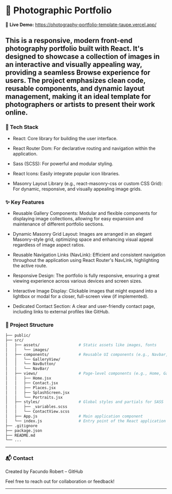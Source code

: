 # 📸 Photographic Portfolio 

🔗 **Live Demo:** https://photography-portfolio-template-taupe.vercel.app/

This is a responsive, modern front-end photography portfolio built with React. It's designed to showcase a collection of images in an interactive and visually appealing way, providing a seamless Browse experience for users. The project emphasizes clean code, reusable components, and dynamic layout management, making it an ideal template for photographers or artists to present their work online.
---

### 🚀 Tech Stack

- React: Core library for building the user interface.

- React Router Dom: For declarative routing and navigation within the application.

- Sass (SCSS): For powerful and modular styling.

- React Icons: Easily integrate popular icon libraries.

- Masonry Layout Library (e.g., react-masonry-css or custom CSS Grid): For dynamic, responsive, and visually appealing image grids.
  
### ✨ Key Features

- Reusable Gallery Components: Modular and flexible components for displaying image collections, allowing for easy expansion and maintenance of different portfolio sections.

- Dynamic Masonry Grid Layout: Images are arranged in an elegant Masonry-style grid, optimizing space and enhancing visual appeal regardless of image aspect ratios.

- Reusable Navigation Links (NavLink): Efficient and consistent navigation throughout the application using React Router's NavLink, highlighting the active route.

- Responsive Design: The portfolio is fully responsive, ensuring a great viewing experience across various devices and screen sizes.

- Interactive Image Display: Clickable images that might expand into a lightbox or modal for a closer, full-screen view (if implemented).

- Dedicated Contact Section: A clear and user-friendly contact page, including links to external profiles like GitHub.

### 📁 Project Structure

```bash
├── public/
├── src/
│   ├── assets/                 # Static assets like images, fonts
│   │   └── images/
│   ├── components/             # Reusable UI components (e.g., Navbar, Footer, ImageCard)
│   │   └── GalleryView/
│   │   └── NavButton/
│   │   └── NavBar/
│   ├── views/                  # Page-level components (e.g., Home, Gallery, Contact)
│   │   ├── Home.jsx
│   │   ├── Contact.jsx
│   │   ├── Places.jsx
│   │   ├── SplashScreen.jsx
│   │   └── Portraits.jsx
│   ├── styles/                 # Global styles and partials for SASS
│   │   ├── _variables.scss
│   │   └── ContactView.scss
│   ├── App.js                  # Main application component
│   └── index.js                # Entry point of the React application
├── .gitignore
├── package.json
├── README.md
└── ...
```
---

### 📬 Contact
Created by Facundo Robert – GitHub

Feel free to reach out for collaboration or feedback!

---
